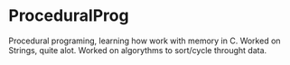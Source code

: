# ProceduralProg

Procedural programing, learning how work with memory in C. Worked on Strings, quite alot. Worked on algorythms to sort/cycle throught data.
